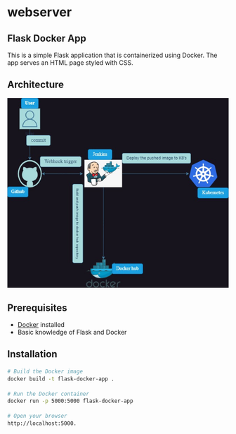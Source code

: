 # webserver
## Flask Docker App

This is a simple Flask application that is containerized using Docker. The app serves an HTML page styled with CSS.

## Architecture

![CICD](./images/cicd-oct7.jpg)

## Prerequisites

- [Docker](https://www.docker.com/) installed
- Basic knowledge of Flask and Docker

## Installation
```bash
# Build the Docker image
docker build -t flask-docker-app .

# Run the Docker container
docker run -p 5000:5000 flask-docker-app

# Open your browser 
http://localhost:5000.

